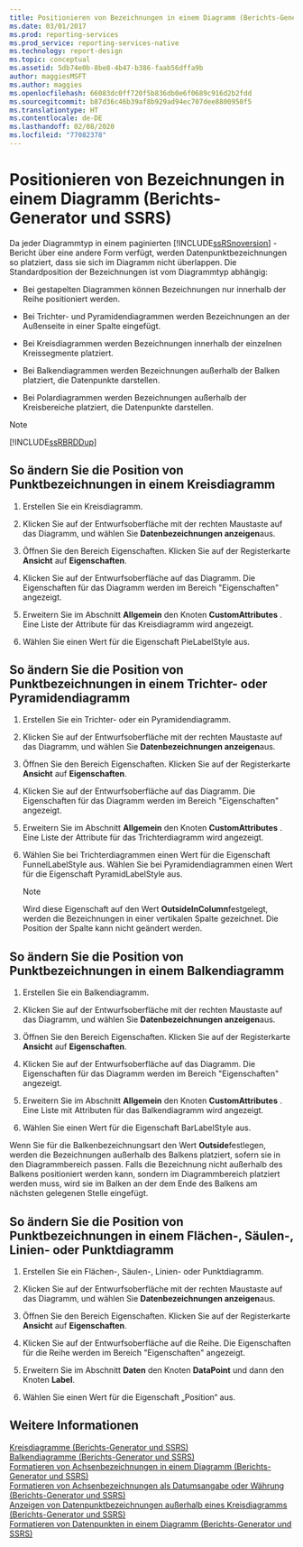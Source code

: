 ```yaml
---
title: Positionieren von Bezeichnungen in einem Diagramm (Berichts-Generator) | Microsoft-Dokumentation
ms.date: 03/01/2017
ms.prod: reporting-services
ms.prod_service: reporting-services-native
ms.technology: report-design
ms.topic: conceptual
ms.assetid: 5db74e0b-8be8-4b47-b386-faab56dffa9b
author: maggiesMSFT
ms.author: maggies
ms.openlocfilehash: 66083dc0ff720f5b836db0e6f0689c916d2b2fdd
ms.sourcegitcommit: b87d36c46b39af8b929ad94ec707dee8800950f5
ms.translationtype: HT
ms.contentlocale: de-DE
ms.lasthandoff: 02/08/2020
ms.locfileid: "77082378"
---
```

# <a name="position-labels-in-a-chart-report-builder-and-ssrs"></a>Positionieren von Bezeichnungen in einem Diagramm (Berichts-Generator und SSRS)
  Da jeder Diagrammtyp in einem paginierten [!INCLUDE[ssRSnoversion](../../includes/ssrsnoversion-md.md)] -Bericht über eine andere Form verfügt, werden Datenpunktbezeichnungen so platziert, dass sie sich im Diagramm nicht überlappen. Die Standardposition der Bezeichnungen ist vom Diagrammtyp abhängig:  
  
-   Bei gestapelten Diagrammen können Bezeichnungen nur innerhalb der Reihe positioniert werden.  
  
-   Bei Trichter- und Pyramidendiagrammen werden Bezeichnungen an der Außenseite in einer Spalte eingefügt.  
  
-   Bei Kreisdiagrammen werden Bezeichnungen innerhalb der einzelnen Kreissegmente platziert.  
  
-   Bei Balkendiagrammen werden Bezeichnungen außerhalb der Balken platziert, die Datenpunkte darstellen.  
  
-   Bei Polardiagrammen werden Bezeichnungen außerhalb der Kreisbereiche platziert, die Datenpunkte darstellen.  
  
> [!NOTE]  
>  [!INCLUDE[ssRBRDDup](../../includes/ssrbrddup-md.md)]  
  
## <a name="to-change-the-position-of-point-labels-in-a-pie-chart"></a>So ändern Sie die Position von Punktbezeichnungen in einem Kreisdiagramm  
  
1.  Erstellen Sie ein Kreisdiagramm.  
  
2.  Klicken Sie auf der Entwurfsoberfläche mit der rechten Maustaste auf das Diagramm, und wählen Sie **Datenbezeichnungen anzeigen**aus.  
  
3.  Öffnen Sie den Bereich Eigenschaften. Klicken Sie auf der Registerkarte **Ansicht** auf **Eigenschaften**.  
  
4.  Klicken Sie auf der Entwurfsoberfläche auf das Diagramm. Die Eigenschaften für das Diagramm werden im Bereich "Eigenschaften" angezeigt.  
  
5.  Erweitern Sie im Abschnitt **Allgemein** den Knoten **CustomAttributes** . Eine Liste der Attribute für das Kreisdiagramm wird angezeigt.  
  
6.  Wählen Sie einen Wert für die Eigenschaft PieLabelStyle aus.  
  
## <a name="to-change-the-position-of-point-labels-in-a-funnel-or-pyramid-chart"></a>So ändern Sie die Position von Punktbezeichnungen in einem Trichter- oder Pyramidendiagramm  
  
1.  Erstellen Sie ein Trichter- oder ein Pyramidendiagramm.  
  
2.  Klicken Sie auf der Entwurfsoberfläche mit der rechten Maustaste auf das Diagramm, und wählen Sie **Datenbezeichnungen anzeigen**aus.  
  
3.  Öffnen Sie den Bereich Eigenschaften. Klicken Sie auf der Registerkarte **Ansicht** auf **Eigenschaften**.  
  
4.  Klicken Sie auf der Entwurfsoberfläche auf das Diagramm. Die Eigenschaften für das Diagramm werden im Bereich "Eigenschaften" angezeigt.  
  
5.  Erweitern Sie im Abschnitt **Allgemein** den Knoten **CustomAttributes** . Eine Liste der Attribute für das Trichterdiagramm wird angezeigt.  
  
6.  Wählen Sie bei Trichterdiagrammen einen Wert für die Eigenschaft FunnelLabelStyle aus. Wählen Sie bei Pyramidendiagrammen einen Wert für die Eigenschaft PyramidLabelStyle aus.  
  
    > [!NOTE]  
    >  Wird diese Eigenschaft auf den Wert **OutsideInColumn**festgelegt, werden die Bezeichnungen in einer vertikalen Spalte gezeichnet. Die Position der Spalte kann nicht geändert werden.  
  
## <a name="to-change-the-position-of-point-labels-in-a-bar-chart"></a>So ändern Sie die Position von Punktbezeichnungen in einem Balkendiagramm  
  
1.  Erstellen Sie ein Balkendiagramm.  
  
2.  Klicken Sie auf der Entwurfsoberfläche mit der rechten Maustaste auf das Diagramm, und wählen Sie **Datenbezeichnungen anzeigen**aus.  
  
3.  Öffnen Sie den Bereich Eigenschaften. Klicken Sie auf der Registerkarte **Ansicht** auf **Eigenschaften**.  
  
4.  Klicken Sie auf der Entwurfsoberfläche auf das Diagramm. Die Eigenschaften für das Diagramm werden im Bereich "Eigenschaften" angezeigt.  
  
5.  Erweitern Sie im Abschnitt **Allgemein** den Knoten **CustomAttributes** . Eine Liste mit Attributen für das Balkendiagramm wird angezeigt.  
  
6.  Wählen Sie einen Wert für die Eigenschaft BarLabelStyle aus.  
  
 Wenn Sie für die Balkenbezeichnungsart den Wert **Outside**festlegen, werden die Bezeichnungen außerhalb des Balkens platziert, sofern sie in den Diagrammbereich passen. Falls die Bezeichnung nicht außerhalb des Balkens positioniert werden kann, sondern im Diagrammbereich platziert werden muss, wird sie im Balken an der dem Ende des Balkens am nächsten gelegenen Stelle eingefügt.  
  
## <a name="to-change-the-position-of-point-labels-in-an-area-column-line-or-scatter-chart"></a>So ändern Sie die Position von Punktbezeichnungen in einem Flächen-, Säulen-, Linien- oder Punktdiagramm  
  
1.  Erstellen Sie ein Flächen-, Säulen-, Linien- oder Punktdiagramm.  
  
2.  Klicken Sie auf der Entwurfsoberfläche mit der rechten Maustaste auf das Diagramm, und wählen Sie **Datenbezeichnungen anzeigen**aus.  
  
3.  Öffnen Sie den Bereich Eigenschaften. Klicken Sie auf der Registerkarte **Ansicht** auf **Eigenschaften**.  
  
4.  Klicken Sie auf der Entwurfsoberfläche auf die Reihe. Die Eigenschaften für die Reihe werden im Bereich "Eigenschaften" angezeigt.  
  
5.  Erweitern Sie im Abschnitt **Daten** den Knoten **DataPoint** und dann den Knoten **Label**.  
  
6.  Wählen Sie einen Wert für die Eigenschaft „Position“ aus.  
  
## <a name="see-also"></a>Weitere Informationen  
 [Kreisdiagramme &#40;Berichts-Generator und SSRS&#41;](../../reporting-services/report-design/pie-charts-report-builder-and-ssrs.md)   
 [Balkendiagramme &#40;Berichts-Generator und SSRS&#41;](../../reporting-services/report-design/bar-charts-report-builder-and-ssrs.md)   
 [Formatieren von Achsenbezeichnungen in einem Diagramm &#40;Berichts-Generator und SSRS&#41;](../../reporting-services/report-design/formatting-axis-labels-on-a-chart-report-builder-and-ssrs.md)   
 [Formatieren von Achsenbezeichnungen als Datumsangabe oder Währung (Berichts-Generator und SSRS)](../../reporting-services/report-design/format-axis-labels-as-dates-or-currencies-report-builder-and-ssrs.md)   
 [Anzeigen von Datenpunktbezeichnungen außerhalb eines Kreisdiagramms &#40;Berichts-Generator und SSRS&#41;](../../reporting-services/report-design/display-data-point-labels-outside-a-pie-chart-report-builder-and-ssrs.md)   
 [Formatieren von Datenpunkten in einem Diagramm &#40;Berichts-Generator und SSRS&#41;](../../reporting-services/report-design/formatting-data-points-on-a-chart-report-builder-and-ssrs.md)  
  
  
